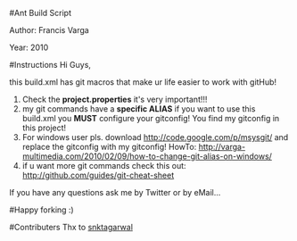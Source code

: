 #Ant Build Script

Author: Francis Varga

Year: 2010


#Instructions
Hi Guys,

this build.xml has git macros that make ur life easier to work with gitHub!

1. Check the __project.properties__ it's very important!!!
2. my git commands have a __specific ALIAS__ if you want to use this build.xml you __MUST__ configure your gitconfig!
You find my gitconfig in this project!
3. For windows user pls. download <http://code.google.com/p/msysgit/> and replace the gitconfig with my gitconfig!
HowTo: <http://varga-multimedia.com/2010/02/09/how-to-change-git-alias-on-windows/>
4. if u want more git commands check this out: <http://github.com/guides/git-cheat-sheet>

If you have any questions ask me by Twitter or by eMail...

#Happy forking :)

#Contributers
Thx to [snktagarwal](https://github.com/snktagarwal/ant-git-macros)
